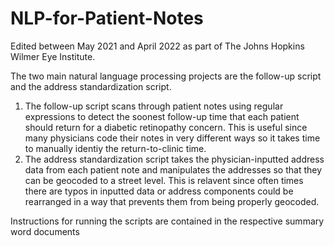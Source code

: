 # NLP-for-Patient-Notes

Edited between May 2021 and April 2022 as part of The Johns Hopkins Wilmer Eye Institute.

The two main natural language processing projects are the follow-up script and the address standardization script. 

1. The follow-up script scans through patient notes using regular expressions to detect the soonest follow-up time that each patient should return for a diabetic retinopathy concern. This is useful since many physicians code their notes in very different ways so it takes time to manually identiy the return-to-clinic time.
2. The address standardization script takes the physician-inputted address data from each patient note and manipulates the addresses so that they can be geocoded to a street level. This is relavent since often times there are typos in inputted data or address components could be rearranged in a way that prevents them from being properly geocoded.

Instructions for running the scripts are contained in the respective summary word documents
